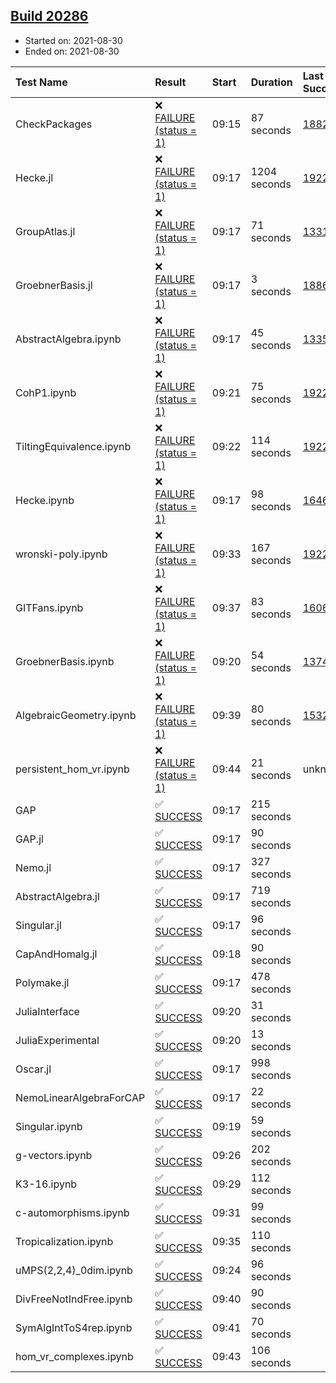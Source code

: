 ## [Build 20286](https://oscarci.mathematik.uni-kl.de/job/oscar/20286/)

* Started on: 2021-08-30
* Ended on: 2021-08-30

| Test Name    | Result | Start | Duration | Last Success | First Failure |
|:-------------|:-------|:------|:---------|:-------------|:--------------|
| CheckPackages | ❌ [FAILURE (status = 1)](https://oscarci.mathematik.uni-kl.de/job/oscar/20286/artifact/logs/build-20286/CheckPackages.log) | 09:15 | 87 seconds | [18822](https://oscarci.mathematik.uni-kl.de/job/oscar/18822/) | [18823](https://oscarci.mathematik.uni-kl.de/job/oscar/18823/) |
| Hecke.jl | ❌ [FAILURE (status = 1)](https://oscarci.mathematik.uni-kl.de/job/oscar/20286/artifact/logs/build-20286/Hecke.jl.log) | 09:17 | 1204 seconds | [19222](https://oscarci.mathematik.uni-kl.de/job/oscar/19222/) | [20152](https://oscarci.mathematik.uni-kl.de/job/oscar/20152/) |
| GroupAtlas.jl | ❌ [FAILURE (status = 1)](https://oscarci.mathematik.uni-kl.de/job/oscar/20286/artifact/logs/build-20286/GroupAtlas.jl.log) | 09:17 | 71 seconds | [13311](https://oscarci.mathematik.uni-kl.de/job/oscar/13311/) | [13312](https://oscarci.mathematik.uni-kl.de/job/oscar/13312/) |
| GroebnerBasis.jl | ❌ [FAILURE (status = 1)](https://oscarci.mathematik.uni-kl.de/job/oscar/20286/artifact/logs/build-20286/GroebnerBasis.jl.log) | 09:17 | 3 seconds | [18864](https://oscarci.mathematik.uni-kl.de/job/oscar/18864/) | [18865](https://oscarci.mathematik.uni-kl.de/job/oscar/18865/) |
| AbstractAlgebra.ipynb | ❌ [FAILURE (status = 1)](https://oscarci.mathematik.uni-kl.de/job/oscar/20286/artifact/logs/build-20286/AbstractAlgebra.ipynb.log) | 09:17 | 45 seconds | [13355](https://oscarci.mathematik.uni-kl.de/job/oscar/13355/) | [13356](https://oscarci.mathematik.uni-kl.de/job/oscar/13356/) |
| CohP1.ipynb | ❌ [FAILURE (status = 1)](https://oscarci.mathematik.uni-kl.de/job/oscar/20286/artifact/logs/build-20286/CohP1.ipynb.log) | 09:21 | 75 seconds | [19222](https://oscarci.mathematik.uni-kl.de/job/oscar/19222/) | [20152](https://oscarci.mathematik.uni-kl.de/job/oscar/20152/) |
| TiltingEquivalence.ipynb | ❌ [FAILURE (status = 1)](https://oscarci.mathematik.uni-kl.de/job/oscar/20286/artifact/logs/build-20286/TiltingEquivalence.ipynb.log) | 09:22 | 114 seconds | [19222](https://oscarci.mathematik.uni-kl.de/job/oscar/19222/) | [20152](https://oscarci.mathematik.uni-kl.de/job/oscar/20152/) |
| Hecke.ipynb | ❌ [FAILURE (status = 1)](https://oscarci.mathematik.uni-kl.de/job/oscar/20286/artifact/logs/build-20286/Hecke.ipynb.log) | 09:17 | 98 seconds | [16463](https://oscarci.mathematik.uni-kl.de/job/oscar/16463/) | [16464](https://oscarci.mathematik.uni-kl.de/job/oscar/16464/) |
| wronski-poly.ipynb | ❌ [FAILURE (status = 1)](https://oscarci.mathematik.uni-kl.de/job/oscar/20286/artifact/logs/build-20286/wronski-poly.ipynb.log) | 09:33 | 167 seconds | [19222](https://oscarci.mathematik.uni-kl.de/job/oscar/19222/) | [20152](https://oscarci.mathematik.uni-kl.de/job/oscar/20152/) |
| GITFans.ipynb | ❌ [FAILURE (status = 1)](https://oscarci.mathematik.uni-kl.de/job/oscar/20286/artifact/logs/build-20286/GITFans.ipynb.log) | 09:37 | 83 seconds | [16068](https://oscarci.mathematik.uni-kl.de/job/oscar/16068/) | [16069](https://oscarci.mathematik.uni-kl.de/job/oscar/16069/) |
| GroebnerBasis.ipynb | ❌ [FAILURE (status = 1)](https://oscarci.mathematik.uni-kl.de/job/oscar/20286/artifact/logs/build-20286/GroebnerBasis.ipynb.log) | 09:20 | 54 seconds | [13748](https://oscarci.mathematik.uni-kl.de/job/oscar/13748/) | [13749](https://oscarci.mathematik.uni-kl.de/job/oscar/13749/) |
| AlgebraicGeometry.ipynb | ❌ [FAILURE (status = 1)](https://oscarci.mathematik.uni-kl.de/job/oscar/20286/artifact/logs/build-20286/AlgebraicGeometry.ipynb.log) | 09:39 | 80 seconds | [15322](https://oscarci.mathematik.uni-kl.de/job/oscar/15322/) | [15323](https://oscarci.mathematik.uni-kl.de/job/oscar/15323/) |
| persistent_hom_vr.ipynb | ❌ [FAILURE (status = 1)](https://oscarci.mathematik.uni-kl.de/job/oscar/20286/artifact/logs/build-20286/persistent_hom_vr.ipynb.log) | 09:44 | 21 seconds | unknown | unknown |
| GAP | ✅ [SUCCESS](https://oscarci.mathematik.uni-kl.de/job/oscar/20286/artifact/logs/build-20286/GAP.log) | 09:17 | 215 seconds |  |  |
| GAP.jl | ✅ [SUCCESS](https://oscarci.mathematik.uni-kl.de/job/oscar/20286/artifact/logs/build-20286/GAP.jl.log) | 09:17 | 90 seconds |  |  |
| Nemo.jl | ✅ [SUCCESS](https://oscarci.mathematik.uni-kl.de/job/oscar/20286/artifact/logs/build-20286/Nemo.jl.log) | 09:17 | 327 seconds |  |  |
| AbstractAlgebra.jl | ✅ [SUCCESS](https://oscarci.mathematik.uni-kl.de/job/oscar/20286/artifact/logs/build-20286/AbstractAlgebra.jl.log) | 09:17 | 719 seconds |  |  |
| Singular.jl | ✅ [SUCCESS](https://oscarci.mathematik.uni-kl.de/job/oscar/20286/artifact/logs/build-20286/Singular.jl.log) | 09:17 | 96 seconds |  |  |
| CapAndHomalg.jl | ✅ [SUCCESS](https://oscarci.mathematik.uni-kl.de/job/oscar/20286/artifact/logs/build-20286/CapAndHomalg.jl.log) | 09:18 | 90 seconds |  |  |
| Polymake.jl | ✅ [SUCCESS](https://oscarci.mathematik.uni-kl.de/job/oscar/20286/artifact/logs/build-20286/Polymake.jl.log) | 09:17 | 478 seconds |  |  |
| JuliaInterface | ✅ [SUCCESS](https://oscarci.mathematik.uni-kl.de/job/oscar/20286/artifact/logs/build-20286/JuliaInterface.log) | 09:20 | 31 seconds |  |  |
| JuliaExperimental | ✅ [SUCCESS](https://oscarci.mathematik.uni-kl.de/job/oscar/20286/artifact/logs/build-20286/JuliaExperimental.log) | 09:20 | 13 seconds |  |  |
| Oscar.jl | ✅ [SUCCESS](https://oscarci.mathematik.uni-kl.de/job/oscar/20286/artifact/logs/build-20286/Oscar.jl.log) | 09:17 | 998 seconds |  |  |
| NemoLinearAlgebraForCAP | ✅ [SUCCESS](https://oscarci.mathematik.uni-kl.de/job/oscar/20286/artifact/logs/build-20286/NemoLinearAlgebraForCAP.log) | 09:17 | 22 seconds |  |  |
| Singular.ipynb | ✅ [SUCCESS](https://oscarci.mathematik.uni-kl.de/job/oscar/20286/artifact/logs/build-20286/Singular.ipynb.log) | 09:19 | 59 seconds |  |  |
| g-vectors.ipynb | ✅ [SUCCESS](https://oscarci.mathematik.uni-kl.de/job/oscar/20286/artifact/logs/build-20286/g-vectors.ipynb.log) | 09:26 | 202 seconds |  |  |
| K3-16.ipynb | ✅ [SUCCESS](https://oscarci.mathematik.uni-kl.de/job/oscar/20286/artifact/logs/build-20286/K3-16.ipynb.log) | 09:29 | 112 seconds |  |  |
| c-automorphisms.ipynb | ✅ [SUCCESS](https://oscarci.mathematik.uni-kl.de/job/oscar/20286/artifact/logs/build-20286/c-automorphisms.ipynb.log) | 09:31 | 99 seconds |  |  |
| Tropicalization.ipynb | ✅ [SUCCESS](https://oscarci.mathematik.uni-kl.de/job/oscar/20286/artifact/logs/build-20286/Tropicalization.ipynb.log) | 09:35 | 110 seconds |  |  |
| uMPS(2,2,4)_0dim.ipynb | ✅ [SUCCESS](https://oscarci.mathematik.uni-kl.de/job/oscar/20286/artifact/logs/build-20286/uMPS-2-2-4-_0dim.ipynb.log) | 09:24 | 96 seconds |  |  |
| DivFreeNotIndFree.ipynb | ✅ [SUCCESS](https://oscarci.mathematik.uni-kl.de/job/oscar/20286/artifact/logs/build-20286/DivFreeNotIndFree.ipynb.log) | 09:40 | 90 seconds |  |  |
| SymAlgIntToS4rep.ipynb | ✅ [SUCCESS](https://oscarci.mathematik.uni-kl.de/job/oscar/20286/artifact/logs/build-20286/SymAlgIntToS4rep.ipynb.log) | 09:41 | 70 seconds |  |  |
| hom_vr_complexes.ipynb | ✅ [SUCCESS](https://oscarci.mathematik.uni-kl.de/job/oscar/20286/artifact/logs/build-20286/hom_vr_complexes.ipynb.log) | 09:43 | 106 seconds |  |  |
